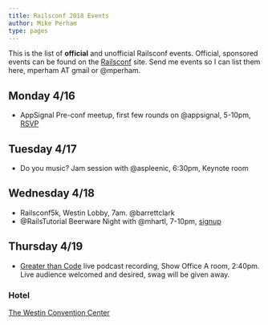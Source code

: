 ```yaml
---
title: Railsconf 2018 Events
author: Mike Perham
type: pages
---
```


This is the list of **official** and unofficial Railsconf events.  Official,
sponsored events can be found on the [Railsconf](http://railsconf.com/) site.
Send me events so I can list them here, mperham AT gmail or @mperham.

## Monday 4/16

* AppSignal Pre-conf meetup, first few rounds on @appsignal, 5-10pm, [RSVP](https://www.eventbrite.com/e/pre-railsconf-meetup-tickets-45111838724)

## Tuesday 4/17

* Do you music?  Jam session with @aspleenic, 6:30pm, Keynote room

## Wednesday 4/18

* Railsconf5k, Westin Lobby, 7am. @barrettclark
* @RailsTutorial Beerware Night with @mhartl, 7-10pm, [signup](https://www.eventbrite.com/e/7th-semi-annual-rails-tutorial-beerware-night-tickets-45036732078)

## Thursday 4/19

* [Greater than Code](https://www.greaterthancode.com/) live podcast recording, Show Office A room, 2:40pm.
  Live audience welcomed and desired, swag will be given away.

### Hotel

[The Westin Convention Center](http://www.westinpittsburgh.com/)
